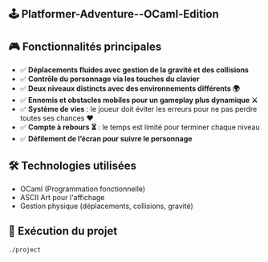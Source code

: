 ## 🕹️ Platformer-Adventure--OCaml-Edition

## 🎮 Fonctionnalités principales
- ✅ **Déplacements fluides avec gestion de la gravité et des collisions**
- ✅ **Contrôle du personnage via les touches du clavier**
- ✅ **Deux niveaux distincts avec des environnements différents 🌍**
- ✅ **Ennemis et obstacles mobiles pour un gameplay plus dynamique ⚔️**
- ✅ **Système de vies** : le joueur doit éviter les erreurs pour ne pas perdre toutes ses chances ❤️
- ✅ **Compte à rebours ⏳** : le temps est limité pour terminer chaque niveau
- ✅ **Défilement de l’écran pour suivre le personnage**

## 🛠️ Technologies utilisées
- OCaml (Programmation fonctionnelle)
- ASCII Art pour l'affichage
- Gestion physique (déplacements, collisions, gravité)

## 🚀 Exécution du projet
```bash
./project
